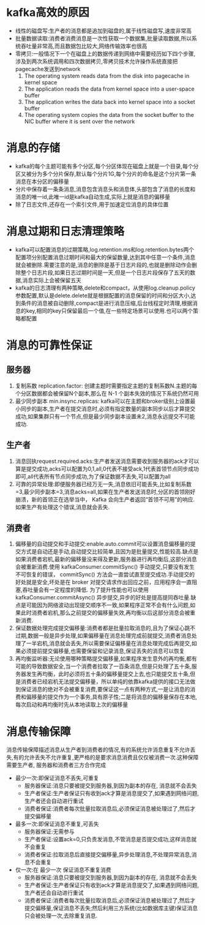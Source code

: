 # kafka高效的原因
+ 线性的磁盘写:生产者的消息都是追加到磁盘的,属于线性磁盘写,速度非常高
+ 批量数据读取:消费者消费消息是一次性获取一个数据集,批量读取数据,所以系统吞吐量非常高,而且数据包比较大,网络传输效率也很高
+ 零拷贝:一般情况下一个在磁盘上的数据传递到网络中需要经历如下四个步骤,涉及到两次系统调用和四次数据拷贝,零拷贝技术允许操作系统直接把pagecache发送到network
    1. The operating system reads data from the disk into pagecache in kernel space
    2. The application reads the data from kernel space into a user-space buffer
    3. The application writes the data back into kernel space into a socket buffer
    4. The operating system copies the data from the socket buffer to the NIC buffer where it is sent over the network

# 消息的存储
+ kafka的每个主题可能有多个分区,每个分区体现在磁盘上就是一个目录,每个分区又被分为多个分片保存,默认每个分片1G,每个分片的命名是这个分片第一条消息在本分区的偏移量
+ 分片中保存着一条条消息,消息包含消息头和消息体,头部包含了消息的长度和消息的唯一id,此唯一id是kafka自动生成,实际上就是消息的偏移量
+ 除了日志文件,还存在一个索引文件,用于加速定位消息的具体位置

# 消息过期和日志清理策略
+ kafka可以配置消息的过期策略,log.retention.ms和log.retention.bytes两个配置项分别配置消息过期时间和最大的保留数量,达到其中任意一个条件,消息就会被删除.需要注意的是,消息的删除是基于日志片段的,也就是删除动作会删除整个日志片段,如果日志过期时间是一天,但是一个日志片段保存了五天的数据,消息实际上会被保留五天
+ kafka的日志清理有两种策略,delete和compact，从使用log.cleanup.policy 参数配置,默认是delete.delete就是根据配置的消息保留的时间和分区大小,达到条件的消息被自动删除,compact是进行消息压缩,后台线程定时清理,根据消息的key,相同的key只保留最后一个值,在一些特定场景可以使用.也可以两个策略都配置

# 消息的可靠性保证
## 服务器
1. 复制系数 replication.factor: 创建主题时需要指定主题的复制系数N.主题的每个分区数据都会被保留N个副本,那么在 N-1 个副本失效的情况下系统仍然可用
2. 最少同步副本 min.insync.replicas: kafka可以在主题和broker级别上设置最小同步的副本,生产者在提交消息时,必须有指定数量的副本同步以后才算提交成功,如果集群只有一个节点,但是最少同步副本设置未2,消息永远提交不可能成功.

## 生产者
1. 消息回执request.required.acks:生产者发送消息需要收到服务器的ack才可以算是提交成功,acks可以配置为0,1,all,0代表不接受ack,1代表首领节点同步成功即可,all代表所有节点同步成功,为了保证数据不丢失,可以配置为all
2. 可靠的异常处理:即便服务器已经万无一失,消息依旧可能丢失,比如复制系数=3,最少同步副本=3,消息acks=all,如果在生产者发送消息时,分区的首领刚好崩溃，新的首领正在选举当中， Kafka 会向生产者返回“首领不可用”的响应.如果生产有处理这个错误,消息就会丢失.

## 消费者
1. 偏移量的自动提交和手动提交:enable.auto.commit可以设置消息偏移量的提交方式是自动还是手动,自动提交比较简单,且因为是批量提交,性能较高.缺点是如果消费者宕机,最新的偏移量没来得及更新,服务器进行再均衡后,这部分消息会被重新消费.使用  kafkaConsumer.commitSync() 手动提交,只要没有发生不可恢复的错误， commitSync() 方法会一直尝试直至提交成功.手动提交的好处就是安全,坏处是在 broker 对提交请求作出回应之前，应用程序会一直阻塞,吞吐量会有一定程度的降低. 为了提升性能也可以使用 kafkaConsumer.commitAsync() 异步提交,异步的好处是提高提同吞吐量.缺点是可能因为网络波动出现提交顺序不一致,如果程序正常不会有什么问题,如果此时消费者宕机,那么之前提交的偏移量失效,再均衡以后这部分消息会被重新消费.
2. 保证数据处理完成提交偏移量:消费者都是批量拉取消息的,且为了保证心跳不过期,数据一般是异步处理,如果偏移量在消息处理完成前就提交,消费者消息处理了一半宕机,消息就会丢失,所以需要保证偏移量在消息处理完成后再提交,如果必须提前提交偏移量,也需要保留和记录消息,保证丢失的消息可以恢复
3. 再均衡监听器:无论使用哪种策略提交偏移量,如果程序发生意外的再均衡,都有可能的导致数据安全,当一个消费者拉取了一百条消息,但是只处理了五十条,服务器发生再均衡，此时必须将五十条的偏移量提交上去,也只能提交五十条,但是消费者已经宕机无法提交偏移量，所以单纯的依靠kafka提供的接口无法做到保证消息的绝对不会被重复消费,要保证这一点有两种方式,一是让消息的消费和偏移量的提交作为一个事务,具有原子性;二是将消息的偏移量保存在本地,每次启动和再均衡时先从本地读取上次的偏移量


# 消息传输保障
消息传输保障描述消息从生产者到消费者的情况,有的系统允许消息重复不允许丢失,有的允许丢失不允许重复,更严格的是要求消息消费且仅仅被消费一次.这种保障需要生产者, 服务器和消费者三方合作完成
+ 最少一次:即保证消息不丢失,可重复
    - 服务器保证:消息只要被提交到服务器,到因为副本的存在, 消息就不会丢失
    - 生产者保证:生产者保证只有收到ack才算是消息提交了,如果遇到网络问题,生产者还会自动进行重试
    - 消费者保证:消费者每次批量拉取消息后,必须保证消息被处理过了,然后才提交偏移量
+ 最多一次:即保证消息不重复,可丢失
    - 服务器保证:无需参与
    - 生产者保证:设置ack=0,只负责发消息,不管消息是否提交成功,这样消息就不会重复
    - 消费者保证:拉取消息后直接提交偏移量,异步处理消息,不处理异常消息,消息不会重复
+ 仅一次:在 最少一次 保证消息不重复消费
    - 服务器保证:消息只要被提交到服务器,到因为副本的存在, 消息就不会丢失
    - 生产者保证:生产者保证只有收到ack才算是消息提交了,如果遇到网络问题,生产者还会自动进行重试
    - 消费者保证:消费者每次批量拉取消息后,必须保证消息被处理过了,然后才提交偏移量,保证消息不丢失;然后利用三方系统(比如数据库主键)保证消息只会被处理一次,去除重复消息.
